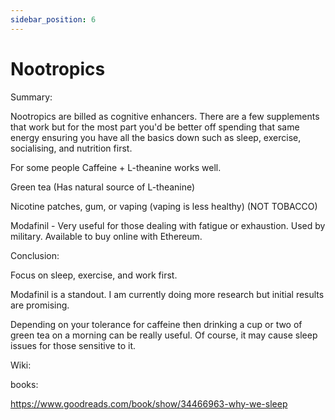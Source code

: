 ```yaml
---
sidebar_position: 6
---
```


# Nootropics

Summary: 

Nootropics are billed as cognitive enhancers. There are a few supplements that work
but for the most part you'd be better off spending that same energy ensuring you have all the basics down such as 
sleep, exercise, socialising, and nutrition first.



For some people Caffeine + L-theanine works well.

Green tea (Has natural source of L-theanine)

Nicotine patches, gum, or vaping (vaping is less healthy) 
(NOT TOBACCO)

Modafinil - Very useful for those dealing with fatigue or exhaustion.
Used by military. Available to buy online with Ethereum.



Conclusion:

Focus on sleep, exercise, and work first.

Modafinil is a standout. I am currently doing more research but initial results are promising.

Depending on your tolerance for caffeine then drinking a cup or two of green tea on a morning can be 
really useful. Of course, it may cause sleep issues for those sensitive to it.


Wiki:



books:

https://www.goodreads.com/book/show/34466963-why-we-sleep


